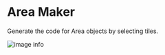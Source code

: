 # Area Maker
Generate the code for Area objects by selecting tiles.


![image info](https://i.imgur.com/u4drKfd.png)